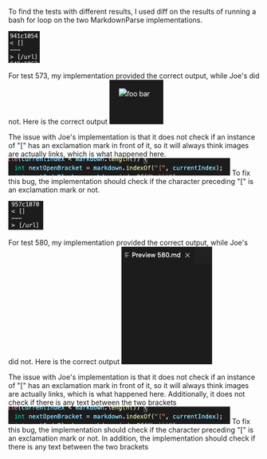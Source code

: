 To find the tests with different results, I used diff on the results of running a bash for loop on the two MarkdownParse implementations.

![Image](sc51.png)

For test 573, my implementation provided the correct output, while Joe's did not.
Here is the correct output
![Image](sc52.png)

The issue with Joe's implementation is that it does not check if an instance of "[" has an exclamation mark in front of it, so it will always think images are actually links, which is what happened here.
![Image](sc53.png)
To fix this bug, the implementation should check if the character preceding "[" is an exclamation mark or not.

![Image](sc54.png)

For test 580, my implementation provided the correct output, while Joe's did not.
Here is the correct output
![Image](sc55.png)

The issue with Joe's implementation is that it does not check if an instance of "[" has an exclamation mark in front of it, so it will always think images are actually links, which is what happened here. Additionally, it does not check if there is any text between the two brackets
![Image](sc53.png)
To fix this bug, the implementation should check if the character preceding "[" is an exclamation mark or not. In addition, the implementation should check if there is any text between the two brackets